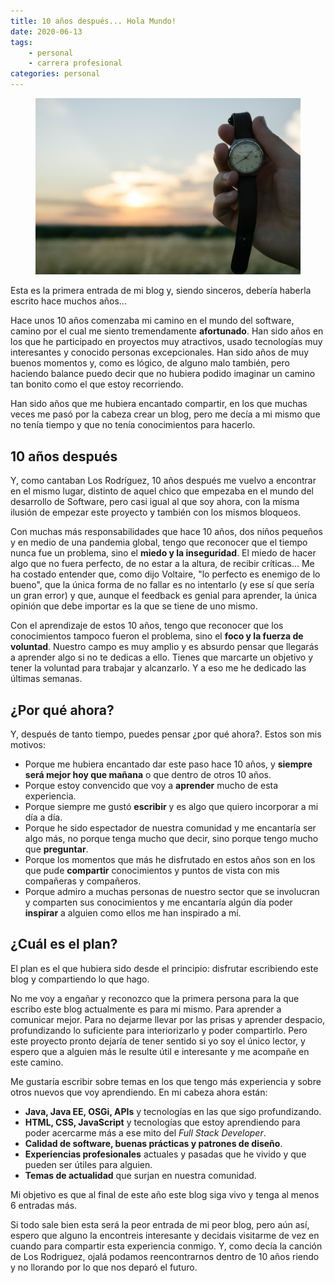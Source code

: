 ```yaml
---
title: 10 años después... Hola Mundo!
date: 2020-06-13
tags: 
    - personal
    - carrera profesional
categories: personal
---
```


<figure>
    <picture>
                <source srcset="/2020/06/hello-world/edecb267/helloworld@1x.webp"media="(max-width: 39.99em)"  type="image/webp" />
                <source srcset="/2020/06/hello-world/edecb267/helloworld@2x.webp"media="(min-width: 40em)"  type="image/webp" />
                <source srcset="/2020/06/hello-world/edecb267/helloworld@1x.jpg"media="(max-width: 39.99em)"  type="image/jpg" />
                <source srcset="/2020/06/hello-world/edecb267/helloworld@2x.jpg"media="(min-width: 40em)"  type="image/jpg" />
            <img src="/2020/06/hello-world/edecb267/helloworld@2x.jpg" alt="Mano sujetando un reloj de pulsera con correa de cuero con un paisaje de fondo. Foto de Wil Stewart en Unsplash" />
    </picture>
</figure>

Esta es la primera entrada de mi blog y, siendo sinceros, debería haberla escrito hace muchos años...

Hace unos 10 años comenzaba mi camino en el mundo del software, camino por el cual me siento tremendamente **afortunado**. Han sido años en los que he participado en proyectos muy atractivos, usado tecnologías muy interesantes y conocido personas excepcionales. Han sido años de muy buenos momentos y, como es lógico, de alguno malo también, pero haciendo balance puedo decir que no hubiera podido imaginar un camino tan bonito como el que estoy recorriendo.

Han sido años que me hubiera encantado compartir, en los que muchas veces me pasó por la cabeza crear un blog, pero me decía a mi mismo que no tenía tiempo y que no tenía conocimientos para hacerlo.

<!-- more -->

## 10 años después

Y, como cantaban Los Rodríguez, 10 años después me vuelvo a encontrar en el mismo lugar, distinto de aquel chico que empezaba en el mundo del desarrollo de Software, pero casi igual al que soy ahora, con la misma ilusión de empezar este proyecto y también con los mismos bloqueos.

Con muchas más responsabilidades que hace 10 años, dos niños pequeños y en medio de una pandemia global, tengo que reconocer que el tiempo nunca fue un problema, sino el **miedo y la inseguridad**. El miedo de hacer algo que no fuera perfecto, de no estar a la altura, de recibir críticas... Me ha costado entender que, como dijo Voltaire, "lo perfecto es enemigo de lo bueno", que la única forma de no fallar es no intentarlo (y ese sí que sería un gran error) y que, aunque el feedback es genial para aprender, la única opinión que debe importar es la que se tiene de uno mismo.

Con el aprendizaje de estos 10 años, tengo que reconocer que los conocimientos tampoco fueron el problema, sino el **foco y la fuerza de voluntad**. Nuestro campo es muy amplio y es absurdo pensar que llegarás a aprender algo si no te dedicas a ello. Tienes que marcarte un objetivo y tener la voluntad para trabajar y alcanzarlo. Y a eso me he dedicado las últimas semanas.

## ¿Por qué ahora?

Y, después de tanto tiempo, puedes pensar ¿por qué ahora?. Estos son mis motivos:

- Porque me hubiera encantado dar este paso hace 10 años, y **siempre será mejor hoy que mañana** o que dentro de otros 10 años.
- Porque estoy convencido que voy a **aprender** mucho de esta experiencia.
- Porque siempre me gustó **escribir** y es algo que quiero incorporar a mi día a día.
- Porque he sido espectador de nuestra comunidad y me encantaría ser algo más, no porque tenga mucho que decir, sino porque tengo mucho que **preguntar**.
- Porque los momentos que más he disfrutado en estos años son en los que pude **compartir** conocimientos y puntos de vista con mis compañeras y compañeros.
- Porque admiro a muchas personas de nuestro sector que se involucran y comparten sus conocimientos y me encantaría algún día poder **inspirar** a alguien como ellos me han inspirado a mí.

## ¿Cuál es el plan?

El plan es el que hubiera sido desde el principio: disfrutar escribiendo este blog y compartiendo lo que hago.

No me voy a engañar y reconozco que la primera persona para la que escribo este blog actualmente es para mi mismo. Para aprender a comunicar mejor. Para no dejarme llevar por las prisas y aprender despacio, profundizando lo suficiente para interiorizarlo y poder compartirlo. Pero este proyecto pronto dejaría de tener sentido si yo soy el único lector, y espero que a alguien más le resulte útil e interesante y me acompañe en este camino.

Me gustaría escribir sobre temas en los que tengo más experiencia y sobre otros nuevos que voy aprendiendo. En mi cabeza ahora están:
- **Java, Java EE, OSGi, APIs** y tecnologías en las que sigo profundizando.
- **HTML, CSS, JavaScript** y tecnologías que estoy aprendiendo para poder acercarme más a ese mito del *Full Stack Developer*.
- **Calidad de software, buenas prácticas y patrones de diseño**.
- **Experiencias profesionales** actuales y pasadas que he vivido y que pueden ser útiles para alguien. 
- **Temas de actualidad** que surjan en nuestra comunidad.

Mi objetivo es que al final de este año este blog siga vivo y tenga al menos 6 entradas más.

Si todo sale bien esta será la peor entrada de mi peor blog, pero aún así, espero que alguno la encontreis interesante y decidais visitarme de vez en cuando para compartir esta experiencia conmigo. Y, como decía la canción de Los Rodriguez, ojalá podamos reencontrarnos dentro de 10 años riendo y no llorando por lo que nos deparó el futuro.


